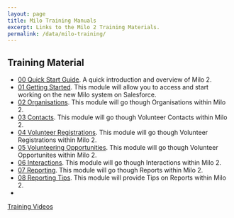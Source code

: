 ```yaml
---
layout: page
title: Milo Training Manuals
excerpt: Links to the Milo 2 Training Materials.
permalink: /data/milo-training/
---
```



## Training Material

* [00 Quick Start Guide](http://digital.scvo.org.uk/data/milo-training-quickstart/). A quick introduction and overview of Milo 2. 
* [01 Getting Started](http://digital.scvo.org.uk/data/milo-training-gettingstarted/). This module will allow you to access and start working on the new Milo system on Salesforce.
* [02 Organisations](http://digital.scvo.org.uk/data/milo-training-orgs/). This module will go though Organisations within Milo 2.
* [03 Contacts](http://digital.scvo.org.uk/data/milo-training-contacts/). This module will go though Volunteer Contacts within Milo 2.
* [04 Volunteer Registrations](http://digital.scvo.org.uk/data/milo-training-volreg/). This module will go though Volunteer Registrations within Milo 2.
* [05 Volunteering Opportunities](http://digital.scvo.org.uk/data/milo-training-volopp/). This module will go though Volunteer Opportunites within Milo 2.
* [06 Interactions](http://digital.scvo.org.uk/data/milo-training-interactions/). This module will go though Interactions within Milo 2. 
* [07 Reporting](). This module will go though Reports within Milo 2.
* [08 Reporting Tips](). This module will provide Tips on Reports within Milo 2.
* 
<a href="/data/milo-training-videos/" class="btn btn-primary btn-lg">Training Videos</a>
